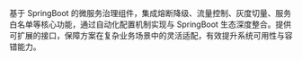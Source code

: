 基于 SpringBoot 的微服务治理组件，集成熔断降级、流量控制、灰度切量、服务白名单等核心功能，通过自动化配置机制实现与 SpringBoot 生态深度整合。提供可扩展的接口，保障方案在复杂业务场景中的灵活适配，有效提升系统可用性与容错能力。